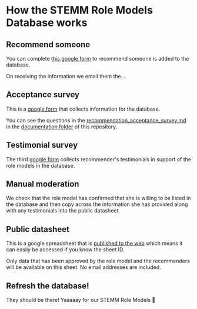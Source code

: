 # How the STEMM Role Models Database works

## Recommend someone

You can complete [this google form](https://goo.gl/forms/TJKv7W6oTGdQJGEu2) to recommend someone is added to the database.

On receiving the information we email them the...

## Acceptance survey

This is a [google form](https://goo.gl/forms/IS8fKq3ueDfGvoD03) that collects information for the database.

You can see the questions in the [recommendation_acceptance_survey.md](https://github.com/KirstieJane/STEMMRoleModels/blob/gh-pages/documentation/recommendation_acceptance_survey.md) in the [documentation folder](https://github.com/KirstieJane/STEMMRoleModels/tree/gh-pages/documentation) of this repository.

## Testimonial survey

The third [google form](https://goo.gl/forms/IEoWkzY0ytHoKE2r1) collects recommender's testimonials in support of the role models in the database.

## Manual moderation

We check that the role model has confirmed that she is willing to be listed in the database and then copy across the information she has provided along with any testimonials into the public datasheet.

## Public datasheet

This is a google spreadsheet that is [published to the web](https://support.google.com/docs/answer/37579?hl=en) which means it can easily be accessed if you know the sheet ID.

Only data that has been approved by the role model and the recommenders will be available on this sheet. No email addresses are included.

## Refresh the database!

They should be there! Yaaaaay for our STEMM Role Models :tada:
